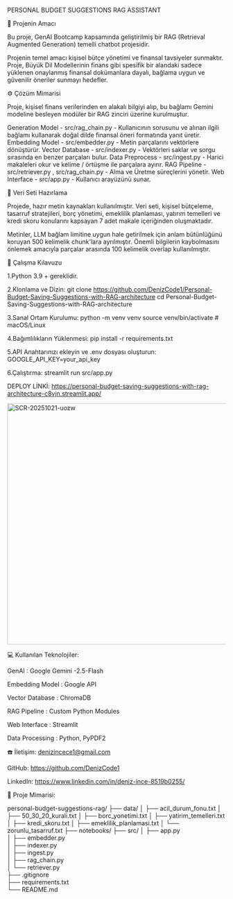 PERSONAL BUDGET SUGGESTIONS RAG ASSISTANT

🎯 Projenin Amacı 

Bu proje, GenAI Bootcamp kapsamında geliştirilmiş bir RAG (Retrieval Augmented Generation) temelli chatbot projesidir.

Projenin temel amacı kişisel bütçe yönetimi ve finansal tavsiyeler sunmaktır. Proje, Büyük Dil Modellerinin finans gibi spesifik bir alandaki sadece yüklenen onaylanmış finansal dokümanlara dayalı, bağlama uygun ve güvenilir öneriler sunmayı  hedefler.

⚙️ Çözüm Mimarisi

Proje, kişisel finans verilerinden en alakalı bilgiyi alıp, bu bağlamı Gemini modeline besleyen modüler bir RAG zinciri üzerine kurulmuştur.

Generation Model - src/rag_chain.py - Kullanıcının sorusunu ve alınan ilgili bağlamı kullanarak doğal dilde finansal öneri formatında yanıt üretir.
Embedding Model - src/embedder.py - Metin parçalarını vektörlere dönüştürür.
Vector Database - src/indexer.py - Vektörleri saklar ve sorgu sırasında en benzer parçaları bulur.
Data Preprocess - src/ingest.py - Harici makaleleri okur ve kelime / örtüşme ile parçalara ayırır.
RAG Pipeline - src/retriever.py , src/rag_chain.py - Alma ve Üretme süreçlerini yönetir.
Web Interface - src/app.py - Kullanıcı arayüzünü sunar.

📑 Veri Seti Hazırlama

Projede, hazır metin kaynakları kullanılmıştır. Veri seti, kişisel bütçeleme, tasarruf stratejileri, borç yönetimi, emeklilik planlaması, yatırım temelleri ve kredi skoru konularını kapsayan 7 adet makale içeriğinden oluşmaktadır.

Metinler, LLM bağlam limitine uygun hale getirilmek için anlam bütünlüğünü koruyan 500 kelimelik chunk'lara ayrılmıştır.
Önemli bilgilerin kaybolmasını önlemek amacıyla parçalar arasında 100 kelimelik overlap kullanılmıştır.

🚀 Çalışma Kılavuzu

1.Python 3.9 + gereklidir.

2.Klonlama ve Dizin:
git clone https://github.com/DenizCode1/Personal-Budget-Saving-Suggestions-with-RAG-architecture
cd Personal-Budget-Saving-Suggestions-with-RAG-architecture

3.Sanal Ortam Kurulumu:
python -m venv venv
source venv/bin/activate  # macOS/Linux

4.Bağımlılıkların Yüklenmesi:
pip install -r requirements.txt

5.API Anahtarınızı ekleyin ve .env dosyası oluşturun:
GOOGLE_API_KEY=your_api_key

6.Çalıştırma:
streamlit run src/app.py

DEPLOY LİNKİ: https://personal-budget-saving-suggestions-with-rag-architecture-c8vjn.streamlit.app/

<img width="956" height="556" alt="SCR-20251021-uozw" src="https://github.com/user-attachments/assets/8ab6e1ca-23ed-4231-8f77-9bff5494a7ba" />

💻 Kullanılan Teknolojiler:

GenAI : Google Gemini -2.5-Flash

Embedding Model : Google API

Vector Database : ChromaDB

RAG Pipeline : Custom Python Modules

Web Interface : Streamlit

Data Processing : Python, PyPDF2


☎️ İletişim:
denizincece1@gmail.com

GitHub: https://github.com/DenizCode1

LinkedIn: https://www.linkedin.com/in/deniz-ince-8519b0255/


📐 Proje Mimarisi:

personal-budget-suggestions-rag/
├── data/
│   ├── acil_durum_fonu.txt
│   ├── 50_30_20_kurali.txt
│   ├── borc_yonetimi.txt
│   ├── yatirim_temelleri.txt
│   ├── kredi_skoru.txt
│   ├── emeklilik_planlamasi.txt
│   └── zorunlu_tasarruf.txt
├── notebooks/
├── src/
│   ├── app.py             
│   ├── embedder.py        
│   ├── indexer.py         
│   ├── ingest.py          
│   ├── rag_chain.py       
│   └── retriever.py       
├── .gitignore             
├── requirements.txt       
└── README.md              

